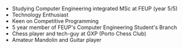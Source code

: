 - Studying Computer Engineering integrated MSc at FEUP (year 5/5)
- Technology Enthusiast
- Keen on Competitive Programming
- 5 year member of FEUP's Computer Engineering Student's Branch
- Chess player and tech-guy at GXP (Porto Chess Club)
- Amateur Mandolin and Guitar player
